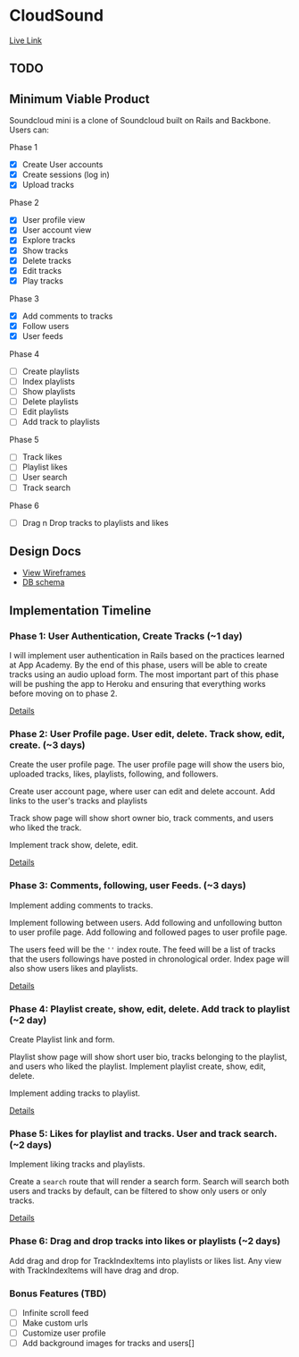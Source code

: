 # CloudSound
[Live Link](www.cloudsound.com)

## TODO


## Minimum Viable Product
Soundcloud mini is a clone of Soundcloud built on Rails and Backbone. Users can:

<!-- This is a Markdown checklist. Use it to keep track of your progress! -->
Phase 1
- [x] Create User accounts
- [x] Create sessions (log in)
- [x] Upload tracks

Phase 2
- [x] User profile view
- [x] User account view
- [x] Explore tracks
- [x] Show tracks
- [x] Delete tracks
- [x] Edit tracks
- [x] Play tracks

Phase 3
- [x] Add comments to tracks
- [x] Follow users
- [x] User feeds

Phase 4
- [ ] Create playlists
- [ ] Index playlists
- [ ] Show playlists
- [ ] Delete playlists
- [ ] Edit playlists
- [ ] Add track to playlists

Phase 5
- [ ] Track likes
- [ ] Playlist likes
- [ ] User search
- [ ] Track search

Phase 6
- [ ] Drag n Drop tracks to playlists and likes

## Design Docs
* [View Wireframes][views]
* [DB schema][schema]

[views]: ./docs/views.md
[schema]: ./docs/schema.md

## Implementation Timeline

### Phase 1: User Authentication, Create Tracks (~1 day)
I will implement user authentication in Rails based on the practices learned at
App Academy. By the end of this phase, users will be able to create tracks using
an audio upload form. The most important part of this phase will be pushing the
app to Heroku and ensuring that everything works before moving on to phase 2.

[Details][phase-one]

### Phase 2: User Profile page. User edit, delete. Track show, edit, create. (~3 days)
Create the user profile page. The user profile page will show the users bio,
uploaded tracks, likes, playlists, following, and followers.

Create user account page, where user can edit and delete account. Add links to the user's tracks and playlists

Track show page will show short owner bio, track comments, and users who liked
the track.

Implement track show, delete, edit.


[Details][phase-two]

### Phase 3: Comments, following, user Feeds. (~3 days)
Implement adding comments to tracks.

Implement following between users. Add following and unfollowing button to user
profile page. Add following and followed pages to user profile page.

The users feed will be the `''` index route. The feed will be a list of tracks
that the users followings have posted in chronological order. Index page will
also show users likes and playlists.



[Details][phase-three]

### Phase 4: Playlist create, show, edit, delete. Add track to playlist (~2 day)
Create Playlist link and form.

Playlist show page will show short user bio, tracks belonging to the playlist,
and users who liked the playlist. Implement playlist create, show, edit, delete.

Implement adding tracks to playlist.


[Details][phase-four]


### Phase 5: Likes for playlist and tracks. User and track search. (~2 days)
Implement liking tracks and playlists.

Create a `search` route that will render a search form. Search will search both
users and tracks by default, can be filtered to show only users or only tracks.

[Details][phase-five]


### Phase 6: Drag and drop tracks into likes or playlists (~2 days)
Add drag and drop for TrackIndexItems into playlists or likes list. Any view
with TrackIndexItems will have drag and drop.



### Bonus Features (TBD)
- [ ] Infinite scroll feed
- [ ] Make custom urls
- [ ] Customize user profile
- [ ] Add background images for tracks and users[]

[phase-one]: ./docs/phases/phase1.md
[phase-two]: ./docs/phases/phase2.md
[phase-three]: ./docs/phases/phase3.md
[phase-four]: ./docs/phases/phase4.md
[phase-five]: ./docs/phases/phase5.md

